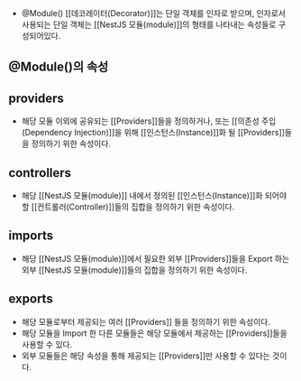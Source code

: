 - @Module() [[데코레이터(Decorator)]]는 단일 객체를 인자로 받으며, 인자로서 사용되는 단일 객체는 [[NestJS 모듈(module)]]의 형태를 나타내는 속성들로 구성되어있다.


## @Module()의 속성

## providers

- 해당 모듈 이외에 공유되는 [[Providers]]들을 정의하거나, 또는 [[의존성 주입(Dependency Injection)]]을 위해 [[인스턴스(Instance)]]화 될 [[Providers]]들을 정의하기 위한 속성이다.

## controllers

- 해당 [[NestJS 모듈(module)]] 내에서 정의된 [[인스턴스(Instance)]]화 되어야 할 [[컨트롤러(Controller)]]들의 집합을 정의하기 위한 속성이다.

## imports

- 해당 [[NestJS 모듈(module)]]에서 필요한 외부 [[Providers]]들을 Export 하는 외부 [[NestJS 모듈(module)]]들의 집합을 정의하기 위한 속성이다.

## exports

- 해당 모듈로부터 제공되는 여러 [[Providers]] 들을 정의하기 위한 속성이다.
- 해당 모듈을 Import 한 다른 모듈들은 해당 모듈에서 제공하는 [[Providers]]들을 사용할 수 있다. 
- 외부 모듈들은 해당 속성을 통해 제공되는 [[Providers]]만 사용할 수 있다는 것이다.